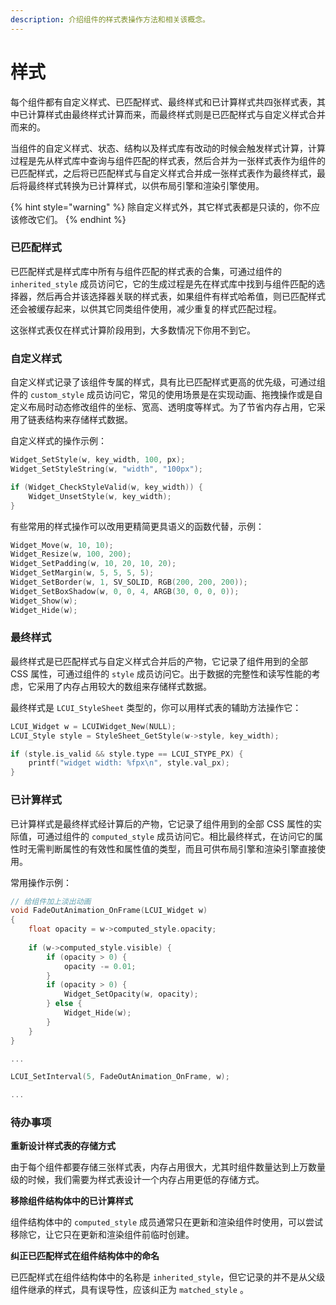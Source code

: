 ```yaml
---
description: 介绍组件的样式表操作方法和相关该概念。
---
```


# 样式

每个组件都有自定义样式、已匹配样式、最终样式和已计算样式共四张样式表，其中已计算样式由最终样式计算而来，而最终样式则是已匹配样式与自定义样式合并而来的。

当组件的自定义样式、状态、结构以及样式库有改动的时候会触发样式计算，计算过程是先从样式库中查询与组件匹配的样式表，然后合并为一张样式表作为组件的已匹配样式，之后将已匹配样式与自定义样式合并成一张样式表作为最终样式，最后将最终样式转换为已计算样式，以供布局引擎和渲染引擎使用。

{% hint style="warning" %}
除自定义样式外，其它样式表都是只读的，你不应该修改它们。
{% endhint %}

### 已匹配样式

已匹配样式是样式库中所有与组件匹配的样式表的合集，可通过组件的 `inherited_style` 成员访问它，它的生成过程是先在样式库中找到与组件匹配的选择器，然后再合并该选择器关联的样式表，如果组件有样式哈希值，则已匹配样式还会被缓存起来，以供其它同类组件使用，减少重复的样式匹配过程。

这张样式表仅在样式计算阶段用到，大多数情况下你用不到它。

### 自定义样式

自定义样式记录了该组件专属的样式，具有比已匹配样式更高的优先级，可通过组件的 `custom_style`  成员访问它，常见的使用场景是在实现动画、拖拽操作或是自定义布局时动态修改组件的坐标、宽高、透明度等样式。为了节省内存占用，它采用了链表结构来存储样式数据。

自定义样式的操作示例：

```c
Widget_SetStyle(w, key_width, 100, px);
Widget_SetStyleString(w, "width", "100px");

if (Widget_CheckStyleValid(w, key_width)) {
    Widget_UnsetStyle(w, key_width);
}
```

有些常用的样式操作可以改用更精简更具语义的函数代替，示例：

```c
Widget_Move(w, 10, 10);
Widget_Resize(w, 100, 200);
Widget_SetPadding(w, 10, 20, 10, 20);
Widget_SetMargin(w, 5, 5, 5, 5);
Widget_SetBorder(w, 1, SV_SOLID, RGB(200, 200, 200));
Widget_SetBoxShadow(w, 0, 0, 4, ARGB(30, 0, 0, 0));
Widget_Show(w);
Widget_Hide(w);
```

### 最终样式

最终样式是已匹配样式与自定义样式合并后的产物，它记录了组件用到的全部 CSS 属性，可通过组件的 `style` 成员访问它。出于数据的完整性和读写性能的考虑，它采用了内存占用较大的数组来存储样式数据。

最终样式是 `LCUI_StyleSheet` 类型的，你可以用样式表的辅助方法操作它：

```c
LCUI_Widget w = LCUIWidget_New(NULL);
LCUI_Style style = StyleSheet_GetStyle(w->style, key_width);

if (style.is_valid && style.type == LCUI_STYPE_PX) {
    printf("widget width: %fpx\n", style.val_px);
}
```

### 已计算样式

已计算样式是最终样式经计算后的产物，它记录了组件用到的全部 CSS 属性的实际值，可通过组件的 `computed_style` 成员访问它。相比最终样式，在访问它的属性时无需判断属性的有效性和属性值的类型，而且可供布局引擎和渲染引擎直接使用。

常用操作示例：

```c
// 给组件加上淡出动画
void FadeOutAnimation_OnFrame(LCUI_Widget w)
{
    float opacity = w->computed_style.opacity;
    
    if (w->computed_style.visible) {
        if (opacity > 0) {
            opacity -= 0.01;
        }
        if (opacity > 0) {
            Widget_SetOpacity(w, opacity);
        } else {
            Widget_Hide(w);
        }
    }
}

...

LCUI_SetInterval(5, FadeOutAnimation_OnFrame, w);

...
```

### 待办事项

**重新设计样式表的存储方式**

由于每个组件都要存储三张样式表，内存占用很大，尤其时组件数量达到上万数量级的时候，我们需要为样式表设计一个内存占用更低的存储方式。

**移除组件结构体中的已计算样式**

组件结构体中的 `computed_style` 成员通常只在更新和渲染组件时使用，可以尝试移除它，让它只在更新和渲染组件前临时创建。

**纠正已匹配样式在组件结构体中的命名**

已匹配样式在组件结构体中的名称是 `inherited_style`，但它记录的并不是从父级组件继承的样式，具有误导性，应该纠正为 `matched_style` 。

